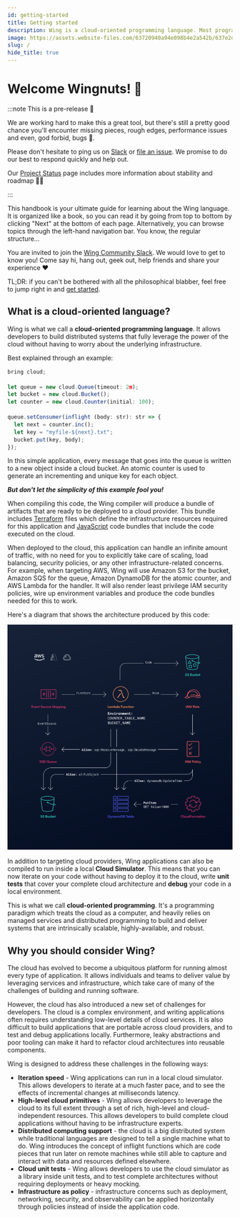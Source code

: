 ```yaml
---
id: getting-started
title: Getting started
description: Wing is a cloud-oriented programming language. Most programming languages think about computers as individual machines. In Wing, the cloud is the computer.
image: https://assets.website-files.com/63720940a94e098b4e2a542b/637e2d5495f59f7654160773_Social%20thumbnail.png
slug: /
hide_title: true
---
```


# Welcome Wingnuts! :wave: 

:::note This is a pre-release 🧪

We are working hard to make this a great tool, but there's still a pretty good 
chance you'll encounter missing pieces, rough edges, performance issues and even,
god forbid, bugs 🐞. 

Please don't hesitate to ping us on [Slack](https://t.winglang.io/slack) or 
[file an issue](https://github.com/winglang/wing). We promise to do our best to
respond quickly and help out.

Our <a href="https://docs.winglang.io/status">Project Status</a> page includes
more information about stability and roadmap 👷‍♀️ 

:::

This handbook is your ultimate guide for learning about the Wing language. It is
organized like a book, so you can read it by going from top to bottom by
clicking "Next" at the bottom of each page. Alternatively, you can browse topics
through the left-hand navigation bar. You know, the regular structure...

You are invited to join the [Wing Community Slack]. We would love to get to know you!
Come say hi, hang out, geek out, help friends and share your experience ❤️

[Wing Community Slack]: https://t.winglang.io/slack

TL;DR: if you can't be bothered with all the philosophical blabber, feel free to
jump right in and [get started](./).

## What is a cloud-oriented language?

Wing is what we call a **cloud-oriented programming language**. It allows
developers to build distributed systems that fully leverage the power of the
cloud without having to worry about the underlying infrastructure.

Best explained through an example:


```js
bring cloud;

let queue = new cloud.Queue(timeout: 2m);
let bucket = new cloud.Bucket();
let counter = new cloud.Counter(initial: 100);

queue.setConsumer(inflight (body: str): str => {
  let next = counter.inc();
  let key = "myfile-${next}.txt";
  bucket.put(key, body);
});

```

In this simple application, every message that goes into the queue is written to
a new object inside a cloud bucket. An atomic counter is used to generate an
incrementing and unique key for each object.

***But don't let the simplicity of this example fool you!***

When compiling this code, the Wing compiler will produce a bundle of artifacts
that are ready to be deployed to a cloud provider. This bundle includes
[Terraform] files which define the infrastructure resources required for this
application and [JavaScript] code bundles that include the code executed on the
cloud.

When deployed to the cloud, this application can handle an infinite amount of
traffic, with no need for you to explicitly take care of scaling, load
balancing, security policies, or any other infrastructure-related concerns. For
example, when targeting AWS, Wing will use Amazon S3 for the bucket, Amazon SQS
for the queue, Amazon DynamoDB for the atomic counter, and AWS Lambda for the
handler. It will also render least privilege IAM security policies, wire up
environment variables and produce the code bundles needed for this to work.

Here's a diagram that shows the architecture produced by this code:

![Architecture diagram produced by Wing](./arch.png 'Architecture diagram')

In addition to targeting cloud providers, Wing applications can also be compiled
to run inside a local **Cloud Simulator**. This means that you can now iterate
on your code without having to deploy it to the cloud, write **unit tests** that
cover your complete cloud architecture and **debug** your code in a local
environment.

This is what we call **cloud-oriented programming**. It's a programming paradigm
which treats the cloud as a computer, and heavily relies on managed services and
distributed programming to build and deliver systems that are intrinsically
scalable, highly-available, and robust.

## Why you should consider Wing?

The cloud has evolved to become a ubiquitous platform for running almost every
type of application. It allows individuals and teams to deliver value by
leveraging services and infrastructure, which take care of many of the
challenges of building and running software.

However, the cloud has also introduced a new set of challenges for developers.
The cloud is a complex environment, and writing applications often requires
understanding low-level details of cloud services. It is also difficult to build
applications that are portable across cloud providers, and to test and debug
applications locally. Furthermore, leaky abstractions and poor tooling can make
it hard to refactor cloud architectures into reusable components.

Wing is designed to address these challenges in the following ways:

* **Iteration speed** - Wing applications can run in a local cloud simulator.
  This allows developers to iterate at a much faster pace, and to see the
  effects of incremental changes at milliseconds latency.
* **High-level cloud primitives** - Wing allows developers to leverage the cloud
  to its full extent through a set of rich, high-level and cloud-independent
  resources. This allows developers to build complete cloud applications without
  having to be infrastructure experts.
* **Distributed computing support** - the cloud is a big distributed system while traditional languages are designed to tell a single machine what to do. Wing introduces the concept of inflight functions which are code pieces that run later on remote machines while still able to capture and interact with data and resources defined elsewhere.
* **Cloud unit tests** - Wing allows developers to use the cloud simulator as a
  library inside unit tests, and to test complete architectures without
  requiring deployments or heavy mocking.
* **Infrastructure as policy** - infrastructure concerns such as deployment,
  networking, security, and observability can be applied horizontally through
  policies instead of inside the application code.



[Terraform]: https://www.terraform.io/
[JavaScript]: https://developer.mozilla.org/en-US/docs/Web/JavaScript
